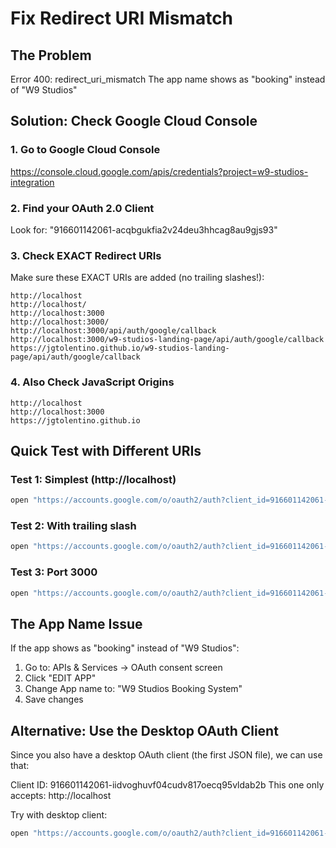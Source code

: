 # Fix Redirect URI Mismatch

## The Problem
Error 400: redirect_uri_mismatch
The app name shows as "booking" instead of "W9 Studios"

## Solution: Check Google Cloud Console

### 1. Go to Google Cloud Console
https://console.cloud.google.com/apis/credentials?project=w9-studios-integration

### 2. Find your OAuth 2.0 Client
Look for: "916601142061-acqbgukfia2v24deu3hhcag8au9gjs93"

### 3. Check EXACT Redirect URIs
Make sure these EXACT URIs are added (no trailing slashes!):

```
http://localhost
http://localhost/
http://localhost:3000
http://localhost:3000/
http://localhost:3000/api/auth/google/callback
http://localhost:3000/w9-studios-landing-page/api/auth/google/callback
https://jgtolentino.github.io/w9-studios-landing-page/api/auth/google/callback
```

### 4. Also Check JavaScript Origins
```
http://localhost
http://localhost:3000
https://jgtolentino.github.io
```

## Quick Test with Different URIs

### Test 1: Simplest (http://localhost)
```bash
open "https://accounts.google.com/o/oauth2/auth?client_id=916601142061-acqbgukfia2v24deu3hhcag8au9gjs93.apps.googleusercontent.com&redirect_uri=http://localhost&scope=https://www.googleapis.com/auth/calendar&response_type=code&access_type=offline&prompt=consent"
```

### Test 2: With trailing slash
```bash
open "https://accounts.google.com/o/oauth2/auth?client_id=916601142061-acqbgukfia2v24deu3hhcag8au9gjs93.apps.googleusercontent.com&redirect_uri=http://localhost/&scope=https://www.googleapis.com/auth/calendar&response_type=code&access_type=offline&prompt=consent"
```

### Test 3: Port 3000
```bash
open "https://accounts.google.com/o/oauth2/auth?client_id=916601142061-acqbgukfia2v24deu3hhcag8au9gjs93.apps.googleusercontent.com&redirect_uri=http://localhost:3000&scope=https://www.googleapis.com/auth/calendar&response_type=code&access_type=offline&prompt=consent"
```

## The App Name Issue

If the app shows as "booking" instead of "W9 Studios":

1. Go to: APIs & Services → OAuth consent screen
2. Click "EDIT APP"
3. Change App name to: "W9 Studios Booking System"
4. Save changes

## Alternative: Use the Desktop OAuth Client

Since you also have a desktop OAuth client (the first JSON file), we can use that:

Client ID: 916601142061-iidvoghuvf04cudv817oecq95vldab2b
This one only accepts: http://localhost

Try with desktop client:
```bash
open "https://accounts.google.com/o/oauth2/auth?client_id=916601142061-iidvoghuvf04cudv817oecq95vldab2b.apps.googleusercontent.com&redirect_uri=http://localhost&scope=https://www.googleapis.com/auth/calendar&response_type=code&access_type=offline&prompt=consent"
```